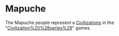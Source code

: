 # Mapuche

The Mapuche people represent a [Civilizations](civilization) in the "[Civilization%20%28series%29](Civilization)" games.